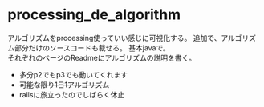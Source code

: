 # processing_de_algorithm
アルゴリズムをprocessing使っていい感じに可視化する。
追加で、アルゴリズム部分だけのソースコードも載せる。
基本javaで。<br>
それぞれのページのReadmeにアルゴリズムの説明を書く。

* 多分p2でもp3でも動いてくれます
* ~~可能な限り1日1アルゴリズム~~
* railsに旅立ったのでしばらく休止
